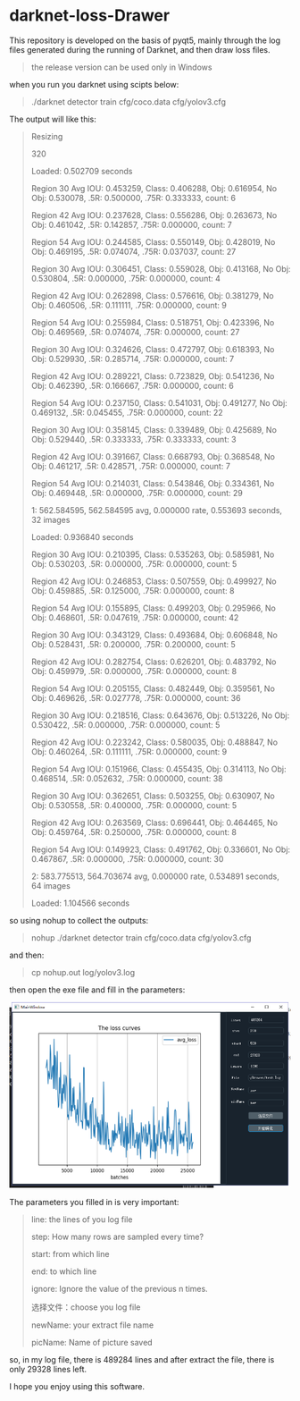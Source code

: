# darknet-loss-Drawer
This repository is developed on the basis of pyqt5, mainly through the log files generated during the running of Darknet, and then draw loss files.

> the release version can be used only in Windows

when you run you darknet  using scipts below:

> ./darknet detector train cfg/coco.data cfg/yolov3.cfg 

The output will like this:

> Resizing
>
> 320
>
> Loaded: 0.502709 seconds
>
> Region 30 Avg IOU: 0.453259, Class: 0.406288, Obj: 0.616954, No Obj: 0.530078, .5R: 0.500000, .75R: 0.333333,  count: 6
>
> Region 42 Avg IOU: 0.237628, Class: 0.556286, Obj: 0.263673, No Obj: 0.461042, .5R: 0.142857, .75R: 0.000000,  count: 7
>
> Region 54 Avg IOU: 0.244585, Class: 0.550149, Obj: 0.428019, No Obj: 0.469195, .5R: 0.074074, .75R: 0.037037,  count: 27
>
> Region 30 Avg IOU: 0.306451, Class: 0.559028, Obj: 0.413168, No Obj: 0.530804, .5R: 0.000000, .75R: 0.000000,  count: 4
>
> Region 42 Avg IOU: 0.262898, Class: 0.576616, Obj: 0.381279, No Obj: 0.460506, .5R: 0.111111, .75R: 0.000000,  count: 9
>
> Region 54 Avg IOU: 0.255984, Class: 0.518751, Obj: 0.423396, No Obj: 0.469569, .5R: 0.074074, .75R: 0.000000,  count: 27
>
> Region 30 Avg IOU: 0.324626, Class: 0.472797, Obj: 0.618393, No Obj: 0.529930, .5R: 0.285714, .75R: 0.000000,  count: 7
>
> Region 42 Avg IOU: 0.289221, Class: 0.723829, Obj: 0.541236, No Obj: 0.462390, .5R: 0.166667, .75R: 0.000000,  count: 6
>
> Region 54 Avg IOU: 0.237150, Class: 0.541031, Obj: 0.491277, No Obj: 0.469132, .5R: 0.045455, .75R: 0.000000,  count: 22
>
> Region 30 Avg IOU: 0.358145, Class: 0.339489, Obj: 0.425689, No Obj: 0.529440, .5R: 0.333333, .75R: 0.333333,  count: 3
>
> Region 42 Avg IOU: 0.391667, Class: 0.668793, Obj: 0.368548, No Obj: 0.461217, .5R: 0.428571, .75R: 0.000000,  count: 7
>
> Region 54 Avg IOU: 0.214031, Class: 0.543846, Obj: 0.334361, No Obj: 0.469448, .5R: 0.000000, .75R: 0.000000,  count: 29
>
> 1: 562.584595, 562.584595 avg, 0.000000 rate, 0.553693 seconds, 32 images
>
> Loaded: 0.936840 seconds
>
> Region 30 Avg IOU: 0.210395, Class: 0.535263, Obj: 0.585981, No Obj: 0.530203, .5R: 0.000000, .75R: 0.000000,  count: 5
>
> Region 42 Avg IOU: 0.246853, Class: 0.507559, Obj: 0.499927, No Obj: 0.459885, .5R: 0.125000, .75R: 0.000000,  count: 8
>
> Region 54 Avg IOU: 0.155895, Class: 0.499203, Obj: 0.295966, No Obj: 0.468601, .5R: 0.047619, .75R: 0.000000,  count: 42
>
> Region 30 Avg IOU: 0.343129, Class: 0.493684, Obj: 0.606848, No Obj: 0.528431, .5R: 0.200000, .75R: 0.200000,  count: 5
>
> Region 42 Avg IOU: 0.282754, Class: 0.626201, Obj: 0.483792, No Obj: 0.459979, .5R: 0.000000, .75R: 0.000000,  count: 8
>
> Region 54 Avg IOU: 0.205155, Class: 0.482449, Obj: 0.359561, No Obj: 0.469626, .5R: 0.027778, .75R: 0.000000,  count: 36
>
> Region 30 Avg IOU: 0.218516, Class: 0.643676, Obj: 0.513226, No Obj: 0.530422, .5R: 0.000000, .75R: 0.000000,  count: 5
>
> Region 42 Avg IOU: 0.223242, Class: 0.580035, Obj: 0.488847, No Obj: 0.460264, .5R: 0.111111, .75R: 0.000000,  count: 9
>
> Region 54 Avg IOU: 0.151966, Class: 0.455435, Obj: 0.314113, No Obj: 0.468514, .5R: 0.052632, .75R: 0.000000,  count: 38
>
> Region 30 Avg IOU: 0.362651, Class: 0.503255, Obj: 0.630907, No Obj: 0.530558, .5R: 0.400000, .75R: 0.000000,  count: 5
>
> Region 42 Avg IOU: 0.263569, Class: 0.696441, Obj: 0.464465, No Obj: 0.459764, .5R: 0.250000, .75R: 0.000000,  count: 8
>
> Region 54 Avg IOU: 0.149923, Class: 0.491762, Obj: 0.336601, No Obj: 0.467867, .5R: 0.000000, .75R: 0.000000,  count: 30
>
> 2: 583.775513, 564.703674 avg, 0.000000 rate, 0.534891 seconds, 64 images
>
> Loaded: 1.104566 seconds

so using nohup to collect the outputs:

> nohup ./darknet detector train cfg/coco.data cfg/yolov3.cfg 

and then:

> cp nohup.out log/yolov3.log

then open the exe file and fill in the parameters:

![1547081465938](1547081465938.png)

The parameters you filled in is very important:

> line:  the lines of you log file
>
> step: How many rows are sampled every time?
>
> start: from which line
>
> end: to which line
>
> ignore: Ignore the value of the previous n times.
>
> 选择文件：choose you log file
>
> newName: your extract file name
>
> picName: Name of picture saved

so, in my log file, there is 489284 lines and after extract the file, there is only 29328 lines left.

I hope you enjoy using this software.